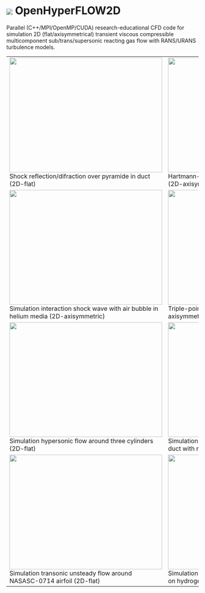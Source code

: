 # <img src=https://github.com/sergeas67/openhyperflow2d/blob/master/OpenHyperFLOW2D/doc/OpenHyperFLOW2D-Logo.png align=center> OpenHyperFLOW2D 
Parallel (C++/MPI/OpenMP/CUDA) research-educational CFD code for simulation 2D (flat/axisymmetrical) transient viscous compressible multicomponent sub/trans/supersonic reacting gas flow with RANS/URANS turbulence models. 

<table>
<tr>
<td>
<a href='http://www.youtube.com/watch?feature=player_embedded&v=77A-nXxhyZQ' target='_blank'><img src='http://img.youtube.com/vi/77A-nXxhyZQ/0.jpg' width='400' height=300 /></a>
<br>Shock reflection/difraction over pyramide in duct (2D-flat)
</td>
<td>
<a href='http://www.youtube.com/watch?feature=player_embedded&v=Lysyg37Nrb0' target='_blank'><img src='http://img.youtube.com/vi/Lysyg37Nrb0/0.jpg' width='400' height=300 /></a>
<br>Hartmann-Sprenger resonator simulation using GPU (2D-axisymmetric)
</td>
</tr>
<tr>
<td>
<a href='http://www.youtube.com/watch?feature=player_embedded&v=LGgeabx_6nI' target='_blank'><img src='http://img.youtube.com/vi/LGgeabx_6nI/0.jpg' width='400' height=300 /></a>
<br>Simulation interaction shock wave with air bubble in helium media (2D-axisymmetric)
</td>
<td>
<a href='http://www.youtube.com/watch?feature=player_embedded&v=Kg9Bb66fZJY' target='_blank'><img src='http://img.youtube.com/vi/Kg9Bb66fZJY/0.jpg' width='400' height=300 /></a>
<br>Triple-point shock interaction test case (2D-axisymmetric) 
</td>
</tr>
<tr>
<td>
<img src='https://raw.githubusercontent.com/sergeas67/OpenHyperFLOW2D/wiki/3Cyl2d-Mach-opt.gif' width='400' height=300 />
<br>Simulation hypersonic flow around three cylinders (2D-flat)
</td>
<td>
<img src='https://raw.githubusercontent.com/sergeas67/OpenHyperFLOW2D/wiki/IDesignCFD-Mach.gif' width='400' height=300 />
<br>Simulation of propagation supersonic flow in the duct with narrowing (2D-flat) 
</td>
</tr>
<tr>
<td>
<img src='https://raw.githubusercontent.com/sergeas67/OpenHyperFLOW2D/wiki/NASA_SC-0714.gif' width='400' height=300 />
<br>Simulation transonic unsteady flow around NASASC-0714 airfoil (2D-flat)
</td>
<td>
<img src='https://raw.githubusercontent.com/sergeas67/OpenHyperFLOW2D/wiki/SCRAMJET-Mach.png' width='400' height=300 />
<br>Simulation of hypothetical axisymmetric SCRAMJET on hydrogen at Mach=8 (2D-axisymmetric) 
</td>
</tr>

</table>

